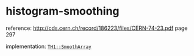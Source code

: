 # histogram-smoothing

reference: http://cds.cern.ch/record/186223/files/CERN-74-23.pdf page 297

implementation: [`TH1::SmoothArray`](https://root.cern.ch/doc/master/TH1_8cxx_source.html#l06723)
